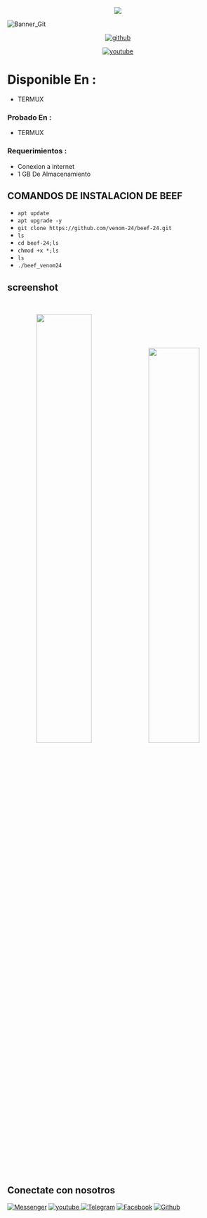 <p align="center">
<img src="https://img.shields.io/badge/ECHO%20EN-MEXICO-SCRIPT?colorA=0000ff&colorB=CDCFD2&colorC=ff0000&style=for-the-badge">
</p>

![Banner_Git](https://i.ibb.co/9Wd8c72/Sin-t-tulo59.png) </a>

<p align="center">
<a href=https://github.com/venom-24><img title="github" src="https://img.shields.io/badge/VENOM-24-brightgreen?style=for-the-badge&logo=github"></a>
</p>
<p align="center">
<a href="https://www.youtube.com/c/Venom24Termux"><img title="youtube" src="https://img.shields.io/badge/YouTube-VeNOM24-red?style=for-the-badge&logo=Youtube"></a>
</p>

# Disponible En :
* TERMUX

### Probado En :
* TERMUX
### Requerimientos :
* Conexion a internet
* 1 GB De Almacenamiento 

## COMANDOS DE INSTALACION DE BEEF

* `apt update`
* `apt upgrade -y`
* `git clone https://github.com/venom-24/beef-24.git`
* `ls`
* `cd beef-24;ls`
* `chmod +x *;ls`
* `ls`
* `./beef_venom24`

## screenshot
<br>
<p align="center">
<img width="50%" src="https://i.ibb.co/rZVvx08/Sin-t-tulo62.png"/>
<img width="48%" src="https://i.ibb.co/DKRJFz3/Sin-t-tulo61.png"/>
</p>

## Conectate con nosotros
[![Messenger](https://img.shields.io/badge/Chat-Messenger-blue?style=for-the-badge&logo=messenger)](https://m.me/venom.24.tr)
<a href="https://www.youtube.com/c/Venom24Termux"><img title="youtube" src="https://img.shields.io/badge/YouTube-VeNOM24-red?style=for-the-badge&logo=Youtube">
</a>
[![Telegram](https://img.shields.io/badge/Telegram-Channel-blue?style=for-the-badge&logo=telegram)](https://t.me/Vnom24)
<a href=https://www.facebook.com/Venom24termuxavanzado><img title="Facebook" src="https://img.shields.io/badge/FACEBOOK-DAME LIKE-blue?style=for-the-badge&logo=Facebook"></a>
</a>
[![Github](https://img.shields.io/badge/github-VENOM24-brightgreen?style=for-the-badge&logo=github)](https://github.com/venom-24)



